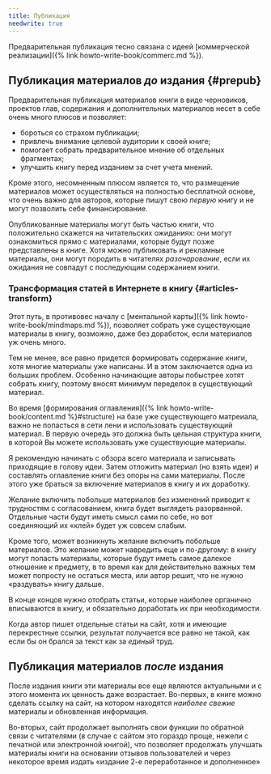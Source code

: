 ```yaml
---
title: Публикация
needwrite: true
---
```


Предварительная публикация тесно связана с идеей [коммерческой
реализации]({% link howto-write-book/commerc.md %}).

## Публикация материалов *до* издания {#prepub}

Предварительная публикация материалов книги в виде черновиков,
проектов глав, содержания и дополнительных материалов несет в себе
очень много плюсов и позволяет:
- бороться со страхом публикации;
- привлечь внимание целевой аудитории к своей книге;
- помогает собрать предварительное мнение об отдельных фрагментах;
- улучшить книгу перед изданием за счет учета мнений.

Кроме этого, несомненным плюсом является то, что размещение материалов
может осуществляться на полностью бесплатной основе, что очень важно
для авторов, которые пишут свою *первую* книгу и не могут позволить
себе финансирование.

Опубликованные материалы могут быть частью книги, что положительно
скажется на читательских ожиданиях: они могут ознакомиться прямо с
материалами, которые будут позже представлены в книге.  Хотя можно
публиковать и рекламные материалы, они могут породить в читателях
*разочарование*, если их ожидания не совпадут с последующим
содержанием книги.

### Трансформация статей в Интернете в книгу {#articles-transform}

Этот путь, в противовес началу с [ментальной карты]({% link
howto-write-book/mindmaps.md %}), позволяет собрать уже существующие
материалы в книгу, возможно, даже без доработок, если материалов уж
очень много.

Тем не менее, все равно придется формировать содержание книги, хотя
многие материалы уже написаны.  И в этом заключается одна из больших
проблем.  Особенно начинающие авторы побыстрее хотят собрать книгу,
поэтому вносят минимум переделок в существующий материал.

Во время [формирования оглавления]({% link
howto-write-book/content.md %}#structure) на базе уже существующего матреиала,
важно не попасться в сети лени и использовать существующий материал.
В первую очередь это должна быть цельная структура книги, в которой Вы
можете использовать уже существующие материалы.

Я рекомендую начинать с обзора всего материала и записывать приходящие
в голову идеи.  Затем отложить материал (но взять идеи) и составлять
оглавление книги без опоры на сами материалы.  После этого уже браться
за включение материалов в книгу и их доработку.

Желание включить побольше материалов без изменений приводит к
трудностям с согласованием, книга будет выглядеть разорванной.
Отдельные части будут иметь смысл сами по себе, но вот соединяющий их
«клей» будет уж совсем слабым.

Кроме того, может возникнуть желание включить побольше материалов.
Это желание может навредить еще и по-другому: в книгу могут попасть
материалы, которые будут иметь самое далекое отношение к предмету, в
то время как для действительно важных тем может попросту не остаться
места, или автор решит, что не нужно «раздувать» книгу дальше.

В конце концов нужно отобрать статьи, которые наиболее органично
вписываются в книгу, и обязательно доработать их при необходимости.

Когда автор пишет отдельные статьи на сайт, хотя и имеющие
перекрестные ссылки, результат получается все равно не такой, как если
бы он брался за текст как за *единый* труд.

## Публикация материалов *после* издания

После издания книги эти материалы все еще являются актуальными и с
этого момента их ценность даже возрастает.  Во-первых, в книге можно
сделать ссылку на сайт, на котором находятся *наиболее свежие*
материалы и обновленная информация.

Во-вторых, сайт продолжает выполнять свои функции по обратной связи с
читателями (в случае с сайтом это гораздо проще, нежели с печатной или
электронной книгой), что позволяет продолжать улучшать материалы книги
на основании отзывов пользователей и через некоторое время издать
«издание 2-е переработанное и дополненное»

